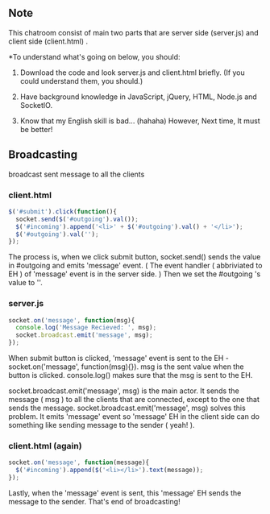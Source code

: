 ## Note

This chatroom consist of main two parts that are server side (server.js) and client side (client.html) .

*To understand what's going on below, you should:

1. Download the code and look server.js and client.html briefly. (If you could understand them, you should.)

2. Have background knowledge in JavaScript, jQuery, HTML, Node.js and SocketIO.

3. Know that my English skill is bad... (hahaha) However, Next time, It must be better!

## Broadcasting

broadcast sent message to all the clients

### client.html
```js
$('#submit').click(function(){
  socket.send($('#outgoing').val());
  $('#incoming').append('<li>' + $('#outgoing').val() + '</li>');
  $('#outgoing').val('');
});
```

The process is, when we click submit button, socket.send() sends the value in #outgoing and emits 'message' event. ( The event handler ( abbriviated to EH ) of 'message' event is in the server side. ) Then we set the #outgoing 's value to ''.

### server.js
```js
socket.on('message', function(msg){
  console.log('Message Recieved: ', msg);
  socket.broadcast.emit('message', msg);
});
```

When submit button is clicked, 'message' event is sent to the EH - socket.on('message', function(msg){}). msg is the sent value when the button is clicked. console.log() makes sure that the msg is sent to the EH.

socket.broadcast.emit('message', msg) is the main actor. It sends the message ( msg ) to all the clients that are connected, except to the one that sends the message. socket.broadcast.emit('message', msg) solves this problem. It emits 'message' event so 'message' EH in the client side can do something like sending message to the sender ( yeah! ).

### client.html (again)
```js
socket.on('message', function(message){
  $('#incoming').append($('<li></li>').text(message));
});
```

Lastly, when the 'message' event is sent, this 'message' EH sends the message to the sender. That's end of broadcasting!

